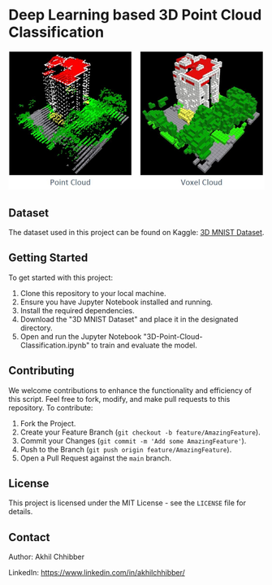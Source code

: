 # Deep Learning based 3D Point Cloud Classification
<p align="center">
  <img src="https://github.com/akhilchibber/3D-Point-Cloud-Classification/blob/main/3D-Point-Cloud-Classification.jpeg?raw=true" alt="earthml Logo">
</p>

## Dataset
The dataset used in this project can be found on Kaggle: [3D MNIST Dataset](https://www.kaggle.com/datasets/daavoo/3d-mnist/data). 

## Getting Started
To get started with this project:

1. Clone this repository to your local machine.
2. Ensure you have Jupyter Notebook installed and running.
3. Install the required dependencies.
4. Download the "3D MNIST Dataset" and place it in the designated directory.
5. Open and run the Jupyter Notebook "3D-Point-Cloud-Classification.ipynb" to train and evaluate the model.

## Contributing
We welcome contributions to enhance the functionality and efficiency of this script. Feel free to fork, modify, and make pull requests to this repository. To contribute:

1. Fork the Project.
2. Create your Feature Branch (`git checkout -b feature/AmazingFeature`).
3. Commit your Changes (`git commit -m 'Add some AmazingFeature'`).
4. Push to the Branch (`git push origin feature/AmazingFeature`).
5. Open a Pull Request against the `main` branch.

## License

This project is licensed under the MIT License - see the `LICENSE` file for details.

## Contact

Author: Akhil Chhibber

LinkedIn: https://www.linkedin.com/in/akhilchhibber/
